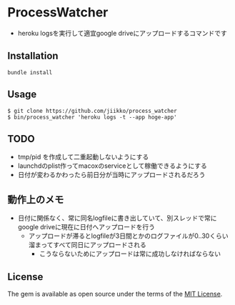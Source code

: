 # ProcessWatcher
* heroku logsを実行して適宜google driveにアップロードするコマンドです

## Installation
`bundle install`

## Usage
```
$ git clone https://github.com/jiikko/process_watcher
$ bin/process_watcher 'heroku logs -t --app hoge-app'
```

## TODO
* tmp/pid を作成して二重起動しないようにする
* launchdのplist作ってmacoxのserviceとして稼働できるようにする
* 日付が変わるかわったら前日分が当時にアップロードされるだろう

## 動作上のメモ
* 日付に関係なく、常に同名logfileに書き出していて、別スレッドで常にgoogle driveに現在に日付へアップロードを行う
  * アップロードが滞るとlogfileが3日間とかのログファイルが0..30くらい溜まってすべて同日にアップロードされる
    * こうならないためにアップロードは常に成功しなければならない

## License

The gem is available as open source under the terms of the [MIT License](http://opensource.org/licenses/MIT).
